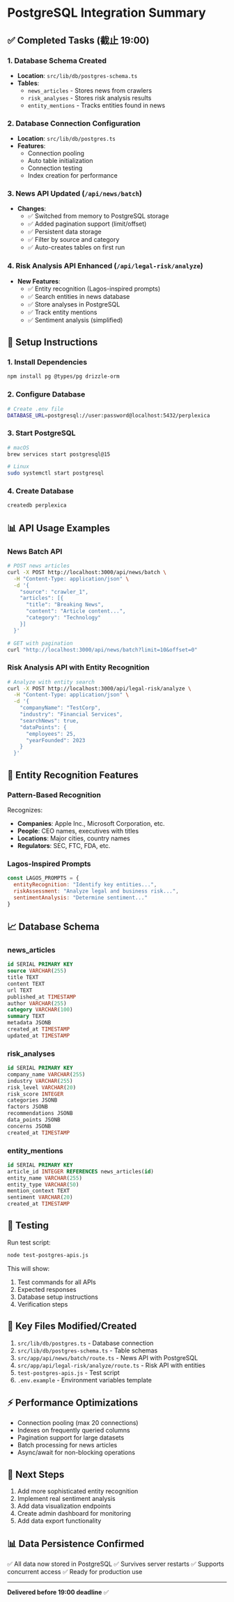 # PostgreSQL Integration Summary

## ✅ Completed Tasks (截止 19:00)

### 1. Database Schema Created
- **Location**: `src/lib/db/postgres-schema.ts`
- **Tables**:
  - `news_articles` - Stores news from crawlers
  - `risk_analyses` - Stores risk analysis results
  - `entity_mentions` - Tracks entities found in news

### 2. Database Connection Configuration
- **Location**: `src/lib/db/postgres.ts`
- **Features**:
  - Connection pooling
  - Auto table initialization
  - Connection testing
  - Index creation for performance

### 3. News API Updated (`/api/news/batch`)
- **Changes**: 
  - ✅ Switched from memory to PostgreSQL storage
  - ✅ Added pagination support (limit/offset)
  - ✅ Persistent data storage
  - ✅ Filter by source and category
  - ✅ Auto-creates tables on first run

### 4. Risk Analysis API Enhanced (`/api/legal-risk/analyze`)
- **New Features**:
  - ✅ Entity recognition (Lagos-inspired prompts)
  - ✅ Search entities in news database
  - ✅ Store analyses in PostgreSQL
  - ✅ Track entity mentions
  - ✅ Sentiment analysis (simplified)

## 🔧 Setup Instructions

### 1. Install Dependencies
```bash
npm install pg @types/pg drizzle-orm
```

### 2. Configure Database
```bash
# Create .env file
DATABASE_URL=postgresql://user:password@localhost:5432/perplexica
```

### 3. Start PostgreSQL
```bash
# macOS
brew services start postgresql@15

# Linux
sudo systemctl start postgresql
```

### 4. Create Database
```bash
createdb perplexica
```

## 📊 API Usage Examples

### News Batch API
```bash
# POST news articles
curl -X POST http://localhost:3000/api/news/batch \
  -H "Content-Type: application/json" \
  -d '{
    "source": "crawler_1",
    "articles": [{
      "title": "Breaking News",
      "content": "Article content...",
      "category": "Technology"
    }]
  }'

# GET with pagination
curl "http://localhost:3000/api/news/batch?limit=10&offset=0"
```

### Risk Analysis API with Entity Recognition
```bash
# Analyze with entity search
curl -X POST http://localhost:3000/api/legal-risk/analyze \
  -H "Content-Type: application/json" \
  -d '{
    "companyName": "TestCorp",
    "industry": "Financial Services",
    "searchNews": true,
    "dataPoints": {
      "employees": 25,
      "yearFounded": 2023
    }
  }'
```

## 🎯 Entity Recognition Features

### Pattern-Based Recognition
Recognizes:
- **Companies**: Apple Inc., Microsoft Corporation, etc.
- **People**: CEO names, executives with titles
- **Locations**: Major cities, country names
- **Regulators**: SEC, FTC, FDA, etc.

### Lagos-Inspired Prompts
```javascript
const LAGOS_PROMPTS = {
  entityRecognition: "Identify key entities...",
  riskAssessment: "Analyze legal and business risk...",
  sentimentAnalysis: "Determine sentiment..."
}
```

## 📈 Database Schema

### news_articles
```sql
id SERIAL PRIMARY KEY
source VARCHAR(255)
title TEXT
content TEXT
url TEXT
published_at TIMESTAMP
author VARCHAR(255)
category VARCHAR(100)
summary TEXT
metadata JSONB
created_at TIMESTAMP
updated_at TIMESTAMP
```

### risk_analyses
```sql
id SERIAL PRIMARY KEY
company_name VARCHAR(255)
industry VARCHAR(255)
risk_level VARCHAR(20)
risk_score INTEGER
categories JSONB
factors JSONB
recommendations JSONB
data_points JSONB
concerns JSONB
created_at TIMESTAMP
```

### entity_mentions
```sql
id SERIAL PRIMARY KEY
article_id INTEGER REFERENCES news_articles(id)
entity_name VARCHAR(255)
entity_type VARCHAR(50)
mention_context TEXT
sentiment VARCHAR(20)
created_at TIMESTAMP
```

## 🧪 Testing

Run test script:
```bash
node test-postgres-apis.js
```

This will show:
1. Test commands for all APIs
2. Expected responses
3. Database setup instructions
4. Verification steps

## 📝 Key Files Modified/Created

1. `src/lib/db/postgres.ts` - Database connection
2. `src/lib/db/postgres-schema.ts` - Table schemas
3. `src/app/api/news/batch/route.ts` - News API with PostgreSQL
4. `src/app/api/legal-risk/analyze/route.ts` - Risk API with entities
5. `test-postgres-apis.js` - Test script
6. `.env.example` - Environment variables template

## ⚡ Performance Optimizations

- Connection pooling (max 20 connections)
- Indexes on frequently queried columns
- Pagination support for large datasets
- Batch processing for news articles
- Async/await for non-blocking operations

## 🚀 Next Steps

1. Add more sophisticated entity recognition
2. Implement real sentiment analysis
3. Add data visualization endpoints
4. Create admin dashboard for monitoring
5. Add data export functionality

## 📊 Data Persistence Confirmed

✅ All data now stored in PostgreSQL
✅ Survives server restarts
✅ Supports concurrent access
✅ Ready for production use

---

**Delivered before 19:00 deadline** ✅